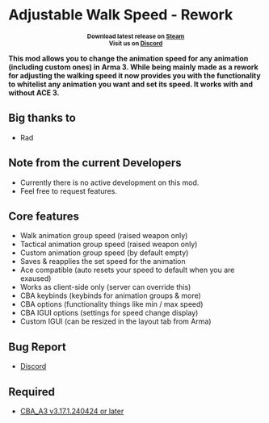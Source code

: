 # Adjustable Walk Speed - Rework

<p align="center">
    <sup><strong>Download latest release on <a href="https://steamcommunity.com/sharedfiles/filedetails/?id=3235153536">Steam</a><br/>
    Visit us on <a href="https://discord.gg/Jud6gyzFYx">Discord</a></strong></sup>
</p>


**This mod allows you to change the animation speed for any animation (including custom ones)
in Arma 3. While being mainly made as a rework for adjusting the walking speed it now provides
you with the functionality to whitelist any animation you want and set its speed.
It works with and without ACE 3.**

## Big thanks to

- Rad

## Note from the current Developers
- Currently there is no active development on this mod.
- Feel free to request features.

## Core features

- Walk animation group speed (raised weapon only)
- Tactical animation group speed (raised weapon only)
- Custom animation group speed (by default empty)
- Saves & reapplies the set speed for the animation
- Ace compatible (auto resets your speed to default when you are exaused)
- Works as client-side only (server can override this)
- CBA keybinds (keybinds for animation groups & more)
- CBA options (functionality things like min / max speed)
- CBA IGUI options (settings for speed change display)
- Custom IGUI (can be resized in the layout tab from Arma)

## Bug Report

- [Discord](https://discord.gg/Jud6gyzFYx)

## Required

- [CBA_A3 v3.17.1.240424 or later](https://steamcommunity.com/sharedfiles/filedetails/?id=450814997)
